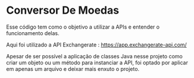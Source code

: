 # Conversor De Moedas

Esse código tem como o objetivo a utilizar a APIs e entender o funcionamento delas.

Aqui foi utilizado a API Exchangerate  : https://app.exchangerate-api.com/

Apesar de ser possível a aplicação de classes Java nesse projeto como criar um objeto ou um método para instanciar a API,
foi optado por aplicar em apenas um arquivo e deixar mais enxuto o projeto.
